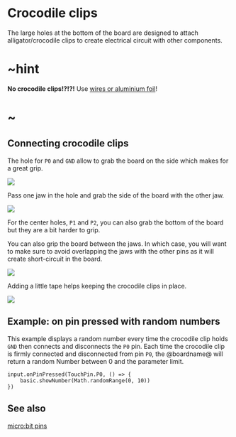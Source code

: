 # Crocodile clips

The large holes at the bottom of the board are designed to attach alligator/crocodile clips 
to create electrical circuit with other components.

# ~hint

**No crocodile clips!?!?!** Use [wires or aluminium foil](/device/foil-circuits)!

# ~


## Connecting crocodile clips

The hole for ``P0`` and ``GND`` allow to grab the board on the side which makes for a great grip.

![](/static/mb/device/croc-clips/crocclipsclamped.jpg)

Pass one jaw in the hole and grab the side of the board with the other jaw.

![](/static/mb/device/croc-clips/sideclamp.jpg)

For the center holes, ``P1`` and ``P2``, you can also grab the bottom of the board but they are a bit harder to grip.

You can also grip the board between the jaws. In which case, you will want to make sure to avoid overlapping the jaws 
with the other pins as it will create short-circuit in the board.

![](/static/mb/device/croc-clips/badclamp.jpg)

Adding a little tape helps keeping the crocodile clips in place.

![](/static/mb/device/croc-clips/frontclamp.jpg)

## Example: on pin pressed with random numbers

This example displays a random number every time the crocodile clip holds  `GND` then connects and disconnects the `P0` pin. 
Each time the crocodile clip is firmly connected and disconnected from pin `P0`, 
the @boardname@ will return a random Number between 0 and the parameter limit.

```blocks
input.onPinPressed(TouchPin.P0, () => {
    basic.showNumber(Math.randomRange(0, 10))
})
```

## See also

[micro:bit pins](/device/pins)
